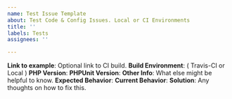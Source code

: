 ```yaml
---
name: Test Issue Template
about: Test Code & Config Issues. Local or CI Environments
title: ''
labels: Tests
assignees: ''

---
```


**Link to example**:
Optional link to CI build.
**Build Environment**: ( Travis-CI or Local )
**PHP Version**: 
**PHPUnit Version**: 
**Other Info**:
What else might be helpful to know.
**Expected Behavior**:
**Current Behavior**:
**Solution**:
Any thoughts on how to fix this.
